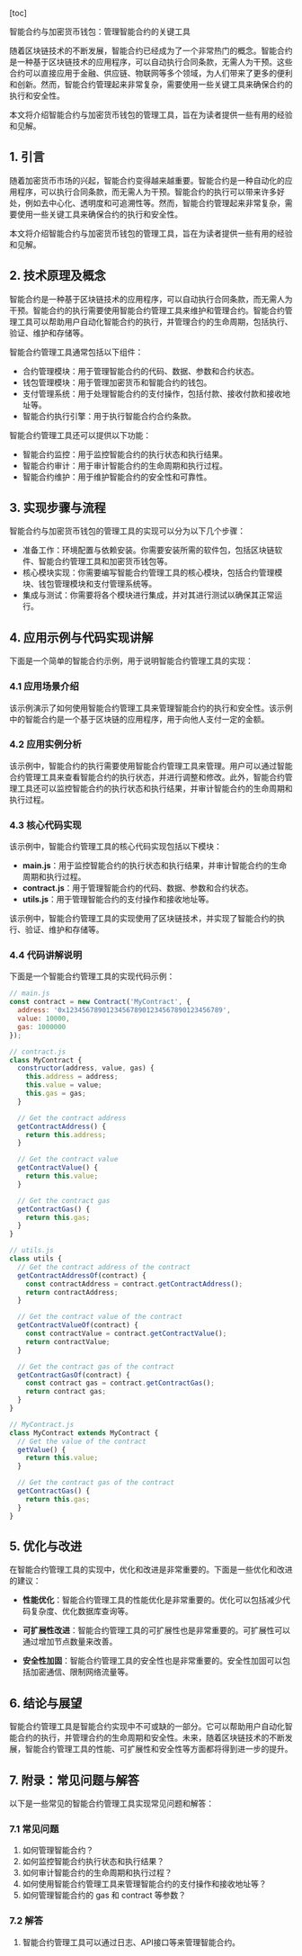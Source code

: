 
[toc]                    
                
                
智能合约与加密货币钱包：管理智能合约的关键工具

随着区块链技术的不断发展，智能合约已经成为了一个非常热门的概念。智能合约是一种基于区块链技术的应用程序，可以自动执行合同条款，无需人为干预。这些合约可以直接应用于金融、供应链、物联网等多个领域，为人们带来了更多的便利和创新。然而，智能合约管理起来非常复杂，需要使用一些关键工具来确保合约的执行和安全性。

本文将介绍智能合约与加密货币钱包的管理工具，旨在为读者提供一些有用的经验和见解。

## 1. 引言

随着加密货币市场的兴起，智能合约变得越来越重要。智能合约是一种自动化的应用程序，可以执行合同条款，而无需人为干预。智能合约的执行可以带来许多好处，例如去中心化、透明度和可追溯性等。然而，智能合约管理起来非常复杂，需要使用一些关键工具来确保合约的执行和安全性。

本文将介绍智能合约与加密货币钱包的管理工具，旨在为读者提供一些有用的经验和见解。

## 2. 技术原理及概念

智能合约是一种基于区块链技术的应用程序，可以自动执行合同条款，而无需人为干预。智能合约的执行需要使用智能合约管理工具来维护和管理合约。智能合约管理工具可以帮助用户自动化智能合约的执行，并管理合约的生命周期，包括执行、验证、维护和存储等。

智能合约管理工具通常包括以下组件：

- 合约管理模块：用于管理智能合约的代码、数据、参数和合约状态。
- 钱包管理模块：用于管理加密货币和智能合约的钱包。
- 支付管理系统：用于处理智能合约的支付操作，包括付款、接收付款和接收地址等。
- 智能合约执行引擎：用于执行智能合约合约条款。

智能合约管理工具还可以提供以下功能：

- 智能合约监控：用于监控智能合约的执行状态和执行结果。
- 智能合约审计：用于审计智能合约的生命周期和执行过程。
- 智能合约维护：用于维护智能合约的安全性和可靠性。

## 3. 实现步骤与流程

智能合约与加密货币钱包的管理工具的实现可以分为以下几个步骤：

- 准备工作：环境配置与依赖安装。你需要安装所需的软件包，包括区块链软件、智能合约管理工具和加密货币钱包等。
- 核心模块实现：你需要编写智能合约管理工具的核心模块，包括合约管理模块、钱包管理模块和支付管理系统等。
- 集成与测试：你需要将各个模块进行集成，并对其进行测试以确保其正常运行。

## 4. 应用示例与代码实现讲解

下面是一个简单的智能合约示例，用于说明智能合约管理工具的实现：

### 4.1 应用场景介绍

该示例演示了如何使用智能合约管理工具来管理智能合约的执行和安全性。该示例中的智能合约是一个基于区块链的应用程序，用于向他人支付一定的金额。

### 4.2 应用实例分析

该示例中，智能合约的执行需要使用智能合约管理工具来管理。用户可以通过智能合约管理工具来查看智能合约的执行状态，并进行调整和修改。此外，智能合约管理工具还可以监控智能合约的执行状态和执行结果，并审计智能合约的生命周期和执行过程。

### 4.3 核心代码实现

该示例中，智能合约管理工具的核心代码实现包括以下模块：

- **main.js**：用于监控智能合约的执行状态和执行结果，并审计智能合约的生命周期和执行过程。
- **contract.js**：用于管理智能合约的代码、数据、参数和合约状态。
- **utils.js**：用于管理智能合约的支付操作和接收地址等。

该示例中，智能合约管理工具的实现使用了区块链技术，并实现了智能合约的执行、验证、维护和存储等。

### 4.4 代码讲解说明

下面是一个智能合约管理工具的实现代码示例：

```javascript
// main.js
const contract = new Contract('MyContract', {
  address: '0x123456789012345678901234567890123456789',
  value: 10000,
  gas: 1000000
});

// contract.js
class MyContract {
  constructor(address, value, gas) {
    this.address = address;
    this.value = value;
    this.gas = gas;
  }

  // Get the contract address
  getContractAddress() {
    return this.address;
  }

  // Get the contract value
  getContractValue() {
    return this.value;
  }

  // Get the contract gas
  getContractGas() {
    return this.gas;
  }
}

// utils.js
class utils {
  // Get the contract address of the contract
  getContractAddressOf(contract) {
    const contractAddress = contract.getContractAddress();
    return contractAddress;
  }

  // Get the contract value of the contract
  getContractValueOf(contract) {
    const contractValue = contract.getContractValue();
    return contractValue;
  }

  // Get the contract gas of the contract
  getContractGasOf(contract) {
    const contract gas = contract.getContractGas();
    return contract gas;
  }
}

// MyContract.js
class MyContract extends MyContract {
  // Get the value of the contract
  getValue() {
    return this.value;
  }

  // Get the contract gas of the contract
  getContractGas() {
    return this.gas;
  }
}
```

## 5. 优化与改进

在智能合约管理工具的实现中，优化和改进是非常重要的。下面是一些优化和改进的建议：

- **性能优化**：智能合约管理工具的性能优化是非常重要的。优化可以包括减少代码复杂度、优化数据库查询等。

- **可扩展性改进**：智能合约管理工具的可扩展性也是非常重要的。可扩展性可以通过增加节点数量来改善。

- **安全性加固**：智能合约管理工具的安全性也是非常重要的。安全性加固可以包括加密通信、限制网络流量等。

## 6. 结论与展望

智能合约管理工具是智能合约实现中不可或缺的一部分。它可以帮助用户自动化智能合约的执行，并管理合约的生命周期和安全性。未来，随着区块链技术的不断发展，智能合约管理工具的性能、可扩展性和安全性等方面都将得到进一步的提升。

## 7. 附录：常见问题与解答

以下是一些常见的智能合约管理工具实现常见问题和解答：

### 7.1 常见问题

1. 如何管理智能合约？
2. 如何监控智能合约执行状态和执行结果？
3. 如何审计智能合约的生命周期和执行过程？
4. 如何使用智能合约管理工具来管理智能合约的支付操作和接收地址等？
5. 如何管理智能合约的 gas 和 contract 等参数？

### 7.2 解答

1. 智能合约管理工具可以通过日志、API接口等来管理智能合约。

